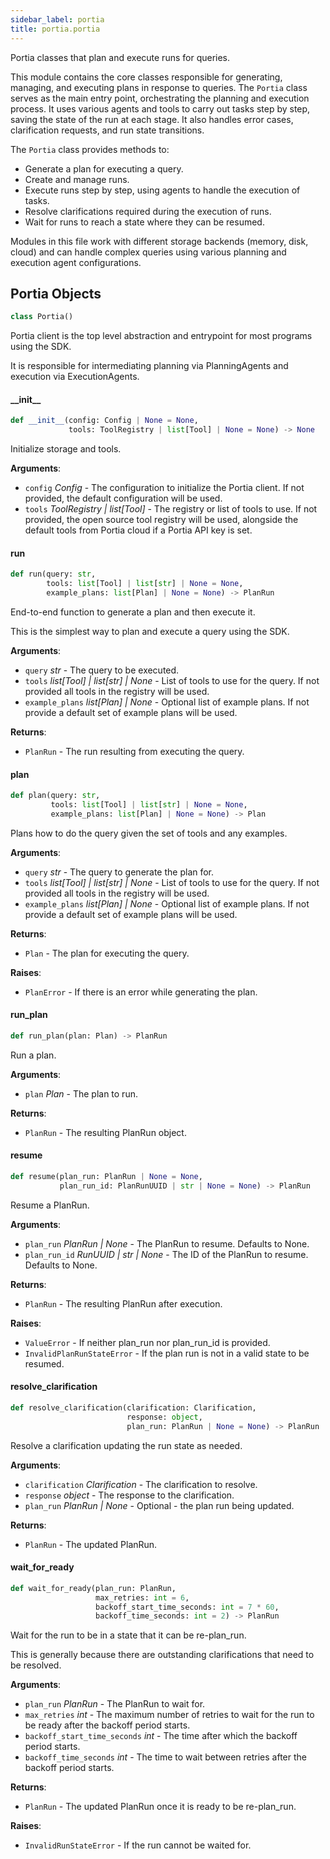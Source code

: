 ```yaml
---
sidebar_label: portia
title: portia.portia
---
```


Portia classes that plan and execute runs for queries.

This module contains the core classes responsible for generating, managing, and executing plans
in response to queries. The `Portia` class serves as the main entry point, orchestrating the
planning and execution process. It uses various agents and tools to carry out tasks step by step,
saving the state of the run at each stage. It also handles error cases, clarification
requests, and run state transitions.

The `Portia` class provides methods to:

- Generate a plan for executing a query.
- Create and manage runs.
- Execute runs step by step, using agents to handle the execution of tasks.
- Resolve clarifications required during the execution of runs.
- Wait for runs to reach a state where they can be resumed.

Modules in this file work with different storage backends (memory, disk, cloud) and can handle
complex queries using various planning and execution agent configurations.

## Portia Objects

```python
class Portia()
```

Portia client is the top level abstraction and entrypoint for most programs using the SDK.

It is responsible for intermediating planning via PlanningAgents and
execution via ExecutionAgents.

#### \_\_init\_\_

```python
def __init__(config: Config | None = None,
             tools: ToolRegistry | list[Tool] | None = None) -> None
```

Initialize storage and tools.

**Arguments**:

- `config` _Config_ - The configuration to initialize the Portia client. If not provided, the
  default configuration will be used.
- `tools` _ToolRegistry | list[Tool]_ - The registry or list of tools to use. If not
  provided, the open source tool registry will be used, alongside the default tools
  from Portia cloud if a Portia API key is set.

#### run

```python
def run(query: str,
        tools: list[Tool] | list[str] | None = None,
        example_plans: list[Plan] | None = None) -> PlanRun
```

End-to-end function to generate a plan and then execute it.

This is the simplest way to plan and execute a query using the SDK.

**Arguments**:

- `query` _str_ - The query to be executed.
- `tools` _list[Tool] | list[str] | None_ - List of tools to use for the query.
  If not provided all tools in the registry will be used.
- `example_plans` _list[Plan] | None_ - Optional list of example plans. If not
  provide a default set of example plans will be used.
  

**Returns**:

- `PlanRun` - The run resulting from executing the query.

#### plan

```python
def plan(query: str,
         tools: list[Tool] | list[str] | None = None,
         example_plans: list[Plan] | None = None) -> Plan
```

Plans how to do the query given the set of tools and any examples.

**Arguments**:

- `query` _str_ - The query to generate the plan for.
- `tools` _list[Tool] | list[str] | None_ - List of tools to use for the query.
  If not provided all tools in the registry will be used.
- `example_plans` _list[Plan] | None_ - Optional list of example plans. If not
  provide a default set of example plans will be used.
  

**Returns**:

- `Plan` - The plan for executing the query.
  

**Raises**:

- `PlanError` - If there is an error while generating the plan.

#### run\_plan

```python
def run_plan(plan: Plan) -> PlanRun
```

Run a plan.

**Arguments**:

- `plan` _Plan_ - The plan to run.
  

**Returns**:

- `PlanRun` - The resulting PlanRun object.

#### resume

```python
def resume(plan_run: PlanRun | None = None,
           plan_run_id: PlanRunUUID | str | None = None) -> PlanRun
```

Resume a PlanRun.

**Arguments**:

- `plan_run` _PlanRun | None_ - The PlanRun to resume. Defaults to None.
- `plan_run_id` _RunUUID | str | None_ - The ID of the PlanRun to resume. Defaults to
  None.
  

**Returns**:

- `PlanRun` - The resulting PlanRun after execution.
  

**Raises**:

- `ValueError` - If neither plan_run nor plan_run_id is provided.
- `InvalidPlanRunStateError` - If the plan run is not in a valid state to be resumed.

#### resolve\_clarification

```python
def resolve_clarification(clarification: Clarification,
                          response: object,
                          plan_run: PlanRun | None = None) -> PlanRun
```

Resolve a clarification updating the run state as needed.

**Arguments**:

- `clarification` _Clarification_ - The clarification to resolve.
- `response` _object_ - The response to the clarification.
- `plan_run` _PlanRun | None_ - Optional - the plan run being updated.
  

**Returns**:

- `PlanRun` - The updated PlanRun.

#### wait\_for\_ready

```python
def wait_for_ready(plan_run: PlanRun,
                   max_retries: int = 6,
                   backoff_start_time_seconds: int = 7 * 60,
                   backoff_time_seconds: int = 2) -> PlanRun
```

Wait for the run to be in a state that it can be re-plan_run.

This is generally because there are outstanding clarifications that need to be resolved.

**Arguments**:

- `plan_run` _PlanRun_ - The PlanRun to wait for.
- `max_retries` _int_ - The maximum number of retries to wait for the run to be ready
  after the backoff period starts.
- `backoff_start_time_seconds` _int_ - The time after which the backoff period starts.
- `backoff_time_seconds` _int_ - The time to wait between retries after the backoff period
  starts.
  

**Returns**:

- `PlanRun` - The updated PlanRun once it is ready to be re-plan_run.
  

**Raises**:

- `InvalidRunStateError` - If the run cannot be waited for.

